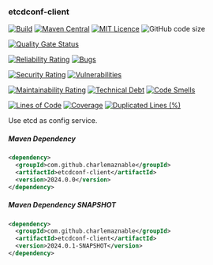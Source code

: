 ### etcdconf-client

[![Build](https://github.com/CharLemAznable/etcdconf-client/actions/workflows/build.yml/badge.svg)](https://github.com/CharLemAznable/etcdconf-client/actions/workflows/build.yml)
[![Maven Central](https://maven-badges.herokuapp.com/maven-central/com.github.charlemaznable/etcdconf-client/badge.svg)](https://maven-badges.herokuapp.com/maven-central/com.github.charlemaznable/etcdconf-client/)
[![MIT Licence](https://badges.frapsoft.com/os/mit/mit.svg?v=103)](https://opensource.org/licenses/mit-license.php)
![GitHub code size](https://img.shields.io/github/languages/code-size/CharLemAznable/etcdconf-client)

[![Quality Gate Status](https://sonarcloud.io/api/project_badges/measure?project=CharLemAznable_etcdconf-client&metric=alert_status)](https://sonarcloud.io/dashboard?id=CharLemAznable_etcdconf-client)

[![Reliability Rating](https://sonarcloud.io/api/project_badges/measure?project=CharLemAznable_etcdconf-client&metric=reliability_rating)](https://sonarcloud.io/dashboard?id=CharLemAznable_etcdconf-client)
[![Bugs](https://sonarcloud.io/api/project_badges/measure?project=CharLemAznable_etcdconf-client&metric=bugs)](https://sonarcloud.io/dashboard?id=CharLemAznable_etcdconf-client)

[![Security Rating](https://sonarcloud.io/api/project_badges/measure?project=CharLemAznable_etcdconf-client&metric=security_rating)](https://sonarcloud.io/dashboard?id=CharLemAznable_etcdconf-client)
[![Vulnerabilities](https://sonarcloud.io/api/project_badges/measure?project=CharLemAznable_etcdconf-client&metric=vulnerabilities)](https://sonarcloud.io/dashboard?id=CharLemAznable_etcdconf-client)

[![Maintainability Rating](https://sonarcloud.io/api/project_badges/measure?project=CharLemAznable_etcdconf-client&metric=sqale_rating)](https://sonarcloud.io/dashboard?id=CharLemAznable_etcdconf-client)
[![Technical Debt](https://sonarcloud.io/api/project_badges/measure?project=CharLemAznable_etcdconf-client&metric=sqale_index)](https://sonarcloud.io/dashboard?id=CharLemAznable_etcdconf-client)
[![Code Smells](https://sonarcloud.io/api/project_badges/measure?project=CharLemAznable_etcdconf-client&metric=code_smells)](https://sonarcloud.io/dashboard?id=CharLemAznable_etcdconf-client)

[![Lines of Code](https://sonarcloud.io/api/project_badges/measure?project=CharLemAznable_etcdconf-client&metric=ncloc)](https://sonarcloud.io/dashboard?id=CharLemAznable_etcdconf-client)
[![Coverage](https://sonarcloud.io/api/project_badges/measure?project=CharLemAznable_etcdconf-client&metric=coverage)](https://sonarcloud.io/dashboard?id=CharLemAznable_etcdconf-client)
[![Duplicated Lines (%)](https://sonarcloud.io/api/project_badges/measure?project=CharLemAznable_etcdconf-client&metric=duplicated_lines_density)](https://sonarcloud.io/dashboard?id=CharLemAznable_etcdconf-client)

Use etcd as config service.

##### Maven Dependency

```xml
<dependency>
  <groupId>com.github.charlemaznable</groupId>
  <artifactId>etcdconf-client</artifactId>
  <version>2024.0.0</version>
</dependency>
```

##### Maven Dependency SNAPSHOT

```xml
<dependency>
  <groupId>com.github.charlemaznable</groupId>
  <artifactId>etcdconf-client</artifactId>
  <version>2024.0.1-SNAPSHOT</version>
</dependency>
```
